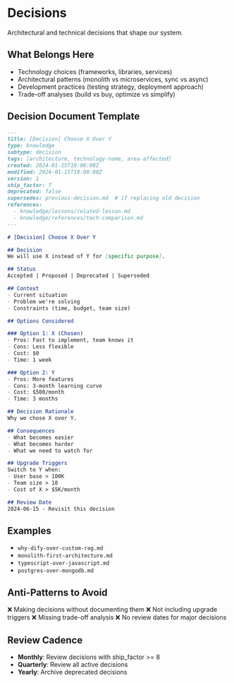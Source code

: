 # Decisions

Architectural and technical decisions that shape our system.

## What Belongs Here

- Technology choices (frameworks, libraries, services)
- Architectural patterns (monolith vs microservices, sync vs async)
- Development practices (testing strategy, deployment approach)
- Trade-off analyses (build vs buy, optimize vs simplify)

## Decision Document Template

```markdown
---
title: [Decision] Choose X Over Y
type: knowledge
subtype: decision
tags: [architecture, technology-name, area-affected]
created: 2024-01-15T10:00:00Z
modified: 2024-01-15T10:00:00Z
version: 1
ship_factor: 7
deprecated: false
supersedes: previous-decision.md  # if replacing old decision
references:
  - knowledge/lessons/related-lesson.md
  - knowledge/references/tech-comparison.md
---

# [Decision] Choose X Over Y

## Decision
We will use X instead of Y for [specific purpose].

## Status
Accepted | Proposed | Deprecated | Superseded

## Context
- Current situation
- Problem we're solving
- Constraints (time, budget, team size)

## Options Considered

### Option 1: X (Chosen)
- Pros: Fast to implement, team knows it
- Cons: Less flexible
- Cost: $0
- Time: 1 week

### Option 2: Y
- Pros: More features
- Cons: 3-month learning curve
- Cost: $500/month
- Time: 3 months

## Decision Rationale
Why we chose X over Y.

## Consequences
- What becomes easier
- What becomes harder
- What we need to watch for

## Upgrade Triggers
Switch to Y when:
- User base > 100K
- Team size > 10
- Cost of X > $5K/month

## Review Date
2024-06-15 - Revisit this decision
```

## Examples

- `why-dify-over-custom-rag.md`
- `monolith-first-architecture.md`
- `typescript-over-javascript.md`
- `postgres-over-mongodb.md`

## Anti-Patterns to Avoid

❌ Making decisions without documenting them
❌ Not including upgrade triggers
❌ Missing trade-off analysis
❌ No review dates for major decisions

## Review Cadence

- **Monthly**: Review decisions with ship_factor >= 8
- **Quarterly**: Review all active decisions
- **Yearly**: Archive deprecated decisions